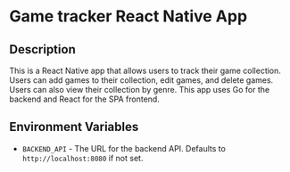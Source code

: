 # Game tracker React Native App
## Description
This is a React Native app that allows users to track their game collection. Users can add games to their collection, edit games, and delete games. Users can also view their collection by genre. This app uses Go for the backend and React for the SPA frontend.

## Environment Variables
- `BACKEND_API` - The URL for the backend API. Defaults to `http://localhost:8080` if not set.
